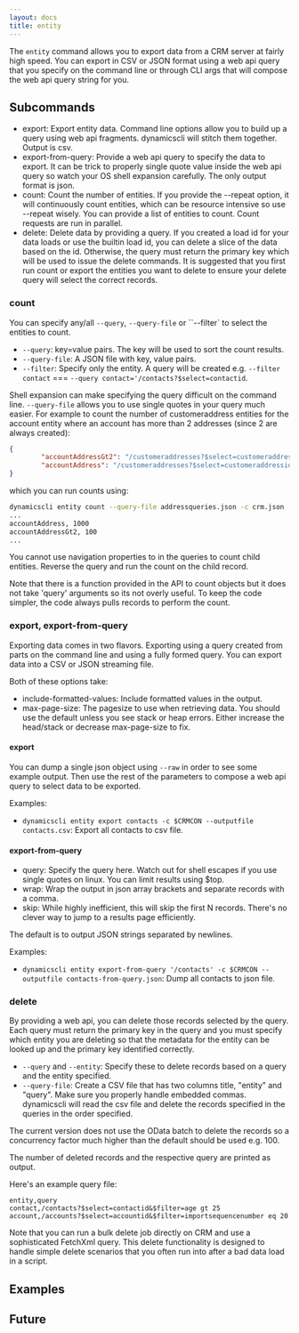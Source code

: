 ```yaml
---
layout: docs
title: entity
---
```


The `entity` command allows you to export data from a CRM server at fairly high
speed. You can export in CSV or JSON format using a web api query that you
specify on the command line or through CLI args that will compose the web api
query string for you.

## Subcommands
* export: Export entity data. Command line options allow you to build up a query
  using web api fragments. dynamicscli will stitch them together. Output is csv.
* export-from-query: Provide a web api query to specify the data to export. It
  can be trick to properly single quote value inside the web api query so watch
  your OS shell expansion carefully. The only output format is json.
* count: Count the number of entities. If you provide the --repeat option, it
  will continuously count entities, which can be resource intensive so use
  --repeat wisely. You can provide a list of entities to count. Count requests
  are run in parallel.
* delete: Delete data by providing a query. If you created a load id for your
  data loads or use the builtin load id, you can delete a slice of the data
  based on the id. Otherwise, the query must return the primary key which will
  be used to issue the delete commands. It is suggested that you first run count
  or export the entities you want to delete to ensure your delete query will
  select the correct records.

### count
You can specify any/all `--query`, `--query-file` or ``--filter` to select the entities to count.

* `--query`: key=value pairs. The key will be used to sort the count results.
* `--query-file`: A JSON file with key, value pairs.
* `--filter`: Specify only the entity. A query will be created e.g. `--filter contact` === `--query contact='/contacts?$select=contactid`.

Shell expansion can make specifying the query difficult on the command
line. `--query-file` allows you to use single quotes in your query much
easier. For example to count the number of customeraddress entities for the
account entity where an account has more than 2 addresses (since 2 are always
created):

```json
{
        "accountAddressGt2": "/customeraddresses?$select=customeraddressid&$filter=addressnumber gt 2 and objecttypecode eq 'account'",
        "accountAddress": "/customeraddresses?$select=customeraddressid&$filter=objecttypecode eq 'account'"
}
```

which you can run counts using:

```sh
dynamicscli entity count --query-file addressqueries.json -c crm.json
...
accountAddress, 1000
accountAddressGt2, 100
...
```

You cannot use navigation properties to in the queries to count child
entities. Reverse the query and run the count on the child record.

Note that there is a function provided in the API to count objects but it does
not take 'query' arguments so its not overly useful. To keep the code simpler,
the code always pulls records to perform the count.

### export, export-from-query
Exporting data comes in two flavors. Exporting using a query created from parts
on the command line and using a fully formed query. You can export data into a
CSV or JSON streaming file.

Both of these options take:
* include-formatted-values: Include formatted values in the output.
* max-page-size: The pagesize to use when retrieving data. You should use the
  default unless you see stack or heap errors. Either increase the head/stack or
  decrease max-page-size to fix.
  
#### export
You can dump a single json object using `--raw` in order to see some example
output. Then use the rest of the parameters to compose a web api query to select
data to be exported.

Examples:
* `dynamicscli entity export contacts -c $CRMCON --outputfile contacts.csv`: Export all contacts to csv file.

#### export-from-query
* query: Specify the query here. Watch out for shell escapes if you use single
  quotes on linux. You can limit results using $top.
* wrap: Wrap the output in json array brackets and separate records with a
  comma.
* skip: While highly inefficient, this will skip the first N records. There's no
  clever way to jump to a results page efficiently.

The default is to output JSON strings separated by newlines.

Examples:
* `dynamicscli entity export-from-query '/contacts' -c $CRMCON --outputfile contacts-from-query.json`: Dump all contacts to json file.

### delete
By providing a web api, you can delete those records selected by the query. Each
query must return the primary key in the query and you must specify which entity
you are deleting so that the metadata for the entity can be looked up and the
primary key identified correctly.

* `--query` and `--entity`: Specify these to delete records based on a query and
  the entity specified.
* `--query-file`: Create a CSV file that has two columns title, "entity" and
  "query". Make sure you properly handle embedded commas. dynamicscli will read
  the csv file and delete the records specified in the queries in the order
  specified.

The current version does not use the OData batch to delete the records so a
concurrency factor much higher than the default should be used e.g. 100.

The number of deleted records and the respective query are printed as output.

Here's an example query file:

```text
entity,query
contact,/contacts?$select=contactid&$filter=age gt 25
account,/accounts?$select=accountid&$filter=importsequencenumber eq 20
```

Note that you can run a bulk delete job directly on CRM and use a sophisticated
FetchXml query. This delete functionality is designed to handle simple delete
scenarios that you often run into after a bad data load in a script.

## Examples


## Future
